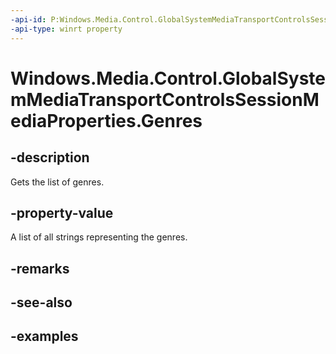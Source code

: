 ```yaml
---
-api-id: P:Windows.Media.Control.GlobalSystemMediaTransportControlsSessionMediaProperties.Genres
-api-type: winrt property
---
```


<!-- Property syntax.
public IVectorView<string> Genres { get; }
-->

# Windows.Media.Control.GlobalSystemMediaTransportControlsSessionMediaProperties.Genres

## -description
Gets the list of genres.

## -property-value
A list of all strings representing the genres.

## -remarks

## -see-also

## -examples

